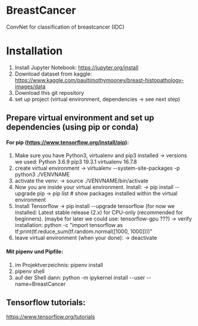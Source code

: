 # BreastCancer
ConvNet for classification of breastcancer (IDC)

# Installation

1. Install Jupyter Notebook: https://jupyter.org/install
2. Download dataset from kaggle: https://www.kaggle.com/paultimothymooney/breast-histopathology-images/data
3. Download this git repository
4. set up project (virtual environment, dependencies -> see next step)

## Prepare virtual environment and set up dependencies (using pip or conda)

#### For pip (https://www.tensorflow.org/install/pip):

1. Make sure you have Python3, virtualenv and pip3 installed 
   -> versions we used: Python		3.6.9 pip3		19.3.1 virtualenv	16.7.8
2. create virtual environment 
   -> virtualenv --system-site-packages -p python3 ./VENVNAME
3. activate the venv: 
   -> source ./VENVNAME/bin/activate
4. Now you are inside your virtual environment. Install: 
   -> pip install --upgrade pip 
   -> pip list  # show packages installed within the virtual environment
5. Install Tensorflow 
   -> pip install --upgrade tensorflow (for now we installed: Latest stable release (2.x) for CPU-only (recommended for beginners). 
   (maybe for later we could use: tensorflow-gpu ???) 
   -> verify installation: python -c "import tensorflow as tf;print(tf.reduce_sum(tf.random.normal([1000, 1000])))"
6. leave virtual environment (when your done): 
   -> deactivate

#### Mit pipenv und Pipfile:

1. im Projektverzeichnis: pipenv install
2. pipenv shell
3. auf der Shell dann: python -m ipykernel install --user --name=BreastCancer



## Tensorflow tutorials:

https://www.tensorflow.org/tutorials